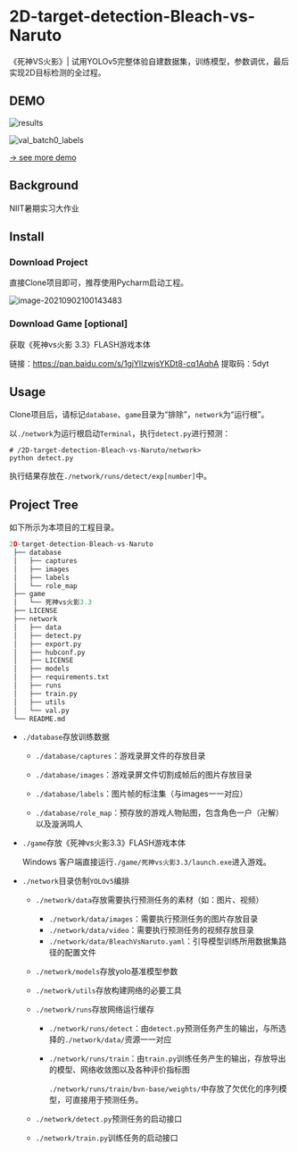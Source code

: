 # 2D-target-detection-Bleach-vs-Naruto
《死神VS火影》| 试用YOLOv5完整体验自建数据集，训练模型，参数调优，最后实现2D目标检测的全过程。

## DEMO

![results](https://i.loli.net/2021/09/02/xOJHVcTq8W7fgUQ.png)

![val_batch0_labels](https://i.loli.net/2021/09/02/Jlog7weRvmDTfhr.jpg)

[→ see more demo ](https://www.wolai.com/pHSh6Uuc9x1wwC2GSiLtyf?theme=light)

## Background

NIIT暑期实习大作业

## Install

### Download Project

直接Clone项目即可，推荐使用Pycharm启动工程。

![image-20210902100143483](https://i.loli.net/2021/09/02/4wczdFmJ61BUpyb.png)

### Download Game [optional]

获取《死神vs火影 3.3》FLASH游戏本体

链接：https://pan.baidu.com/s/1gjYlIzwjsYKDt8-cq1AqhA 
提取码：5dyt 

## Usage

Clone项目后，请标记`database`、`game`目录为“排除”，`network`为“运行根”。

以`./network`为运行根启动`Terminal`，执行`detect.py`进行预测：

```shell
# /2D-target-detection-Bleach-vs-Naruto/network>
python detect.py
```

执行结果存放在`./network/runs/detect/exp[number]`中。

## Project Tree

如下所示为本项目的工程目录。

```python
2D-target-detection-Bleach-vs-Naruto
 ├── database
 │   ├── captures
 │   ├── images
 │   ├── labels
 │   └── role_map
 ├── game
 │   └── 死神vs火影3.3
 ├── LICENSE
 ├── network
 │   ├── data
 │   ├── detect.py
 │   ├── export.py
 │   ├── hubconf.py
 │   ├── LICENSE
 │   ├── models
 │   ├── requirements.txt
 │   ├── runs
 │   ├── train.py
 │   ├── utils
 │   └── val.py
 └── README.md
```

- `./database`存放训练数据

  - `./database/captures`：游戏录屏文件的存放目录
  - `./database/images`：游戏录屏文件切割成帧后的图片存放目录
  - `./database/labels`：图片帧的标注集（与images一一对应）

  - `./database/role_map`：预存放的游戏人物贴图，包含角色一户（卍解）以及漩涡鸣人

- `./game`存放《死神vs火影3.3》FLASH游戏本体

  Windows 客户端直接运行`./game/死神vs火影3.3/launch.exe`进入游戏。

- `./network`目录仿制`YOLOv5`编排

  - `./network/data`存放需要执行预测任务的素材（如：图片、视频）

    - `./network/data/images`：需要执行预测任务的图片存放目录
    - `./network/data/video`：需要执行预测任务的视频存放目录
    - `./network/data/BleachVsNaruto.yaml`：引导模型训练所用数据集路径的配置文件

  - `./network/models`存放yolo基准模型参数

  - `./network/utils`存放构建网络的必要工具

  - `./network/runs`存放网络运行缓存

    - `./network/runs/detect`：由`detect.py`预测任务产生的输出，与所选择的`./network/data/`资源一一对应

    - `./network/runs/train`：由`train.py`训练任务产生的输出，存放导出的模型、网络收敛图以及各种评价指标图

      `./network/runs/train/bvn-base/weights/`中存放了欠优化的序列模型，可直接用于预测任务。

  - `./network/detect.py`预测任务的启动接口

  - `./network/train.py`训练任务的启动接口
